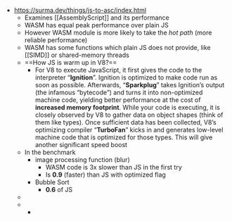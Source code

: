 - https://surma.dev/things/js-to-asc/index.html
	- Examines [[AssemblyScript]] and its performance
	- WASM has equal peak performance over plain JS
	- However WASM module is more likely to take the _hot path_ (more reliable performance)
	- WASM has some functions which plain JS does not provide, like [[SIMD]] or shared-memory threads
	- ==How JS is warm up in V8?==
		- For V8 to execute JavaScript, it first gives the code to the interpreter “**Ignition**”. Ignition is optimized to make code run as soon as possible. Afterwards, “**Sparkplug**” takes Ignition’s output (the infamous “bytecode”) and turns it into non-optimized machine code, yielding better performance at the cost of **increased memory footprint**. While your code is executing, it is closely observed by V8 to gather data on object shapes (think of them like types). Once sufficient data has been collected, V8’s optimizing compiler “**TurboFan**” kicks in and generates low-level machine code that is optimized for those types. This will give another significant speed boost
	- In the benchmark
		- image processing function (blur)
			- WASM code is 3x slower than JS in the first try
			- Is **0.9** (faster) than JS with optimized flag
		- Bubble Sort
			- **0.6** of JS
	-
	-
		-